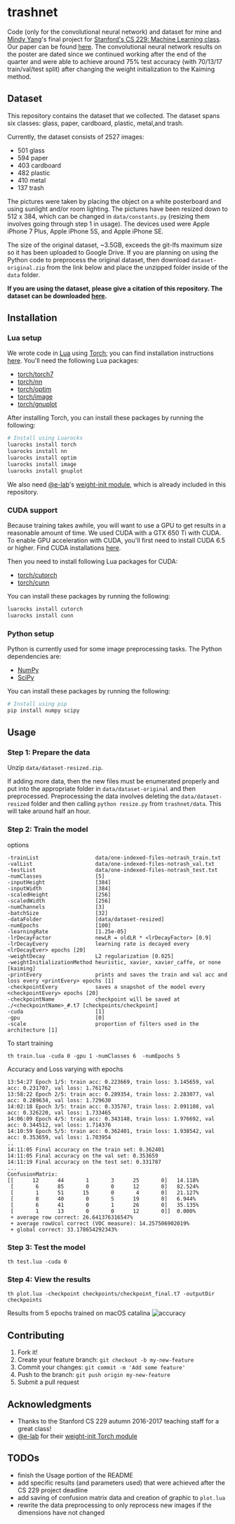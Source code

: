 # trashnet
Code (only for the convolutional neural network) and dataset for mine and [Mindy Yang](http://github.com/yangmindy4)'s final project for [Stanford's CS 229: Machine Learning class](http://cs229.stanford.edu). Our paper can be found [here](http://cs229.stanford.edu/proj2016/poster/ThungYang-ClassificationOfTrashForRecyclabilityStatus-poster.pdf). The convolutional neural network results on the poster are dated since we continued working after the end of the quarter and  were able to achieve around 75% test accuracy (with 70/13/17 train/val/test split) after changing the weight initialization to the Kaiming method.

## Dataset
This repository contains the dataset that we collected. The dataset spans six classes: 
glass,  paper,  cardboard, plastic,  metal,and trash. 

Currently, the dataset consists of 2527 images:
- 501 glass
- 594 paper
- 403 cardboard
- 482 plastic
- 410 metal
- 137 trash

The pictures were taken by placing the object on a white posterboard and using sunlight and/or room lighting. The pictures have been resized down to 512 x 384, which can be changed in `data/constants.py` (resizing them involves going through step 1 in usage). The devices used were Apple iPhone 7 Plus, Apple iPhone 5S, and Apple iPhone SE.

The size of the original dataset, ~3.5GB, exceeds the git-lfs maximum size so it has been uploaded to Google Drive. If you are planning on using the Python code to preprocess the original dataset, then download `dataset-original.zip` from the link below and place the unzipped folder inside of the `data` folder.

**If you are using the dataset, please give a citation of this repository. The dataset can be downloaded [here](http://drive.google.com/drive/folders/0B3P9oO5A3RvSUW9qTG11Ul83TEE).**

## Installation

### Lua setup
We wrote code in [Lua](http://lua.org) using [Torch](http://torch.ch); you can find installation instructions
[here](http://torch.ch/docs/getting-started.html). You'll need the following Lua packages:

- [torch/torch7](http://github.com/torch/torch7)
- [torch/nn](http://github.com/torch/nn)
- [torch/optim](http://github.com/torch/optim)
- [torch/image](http://github.com/torch/image)
- [torch/gnuplot](http://github.com/torch/gnuplot)

After installing Torch, you can install these packages by running the following:

```bash
# Install using Luarocks
luarocks install torch
luarocks install nn
luarocks install optim
luarocks install image
luarocks install gnuplot
```

We also need [@e-lab](http://github.com/e-lab)'s [weight-init module](http://github.com/e-lab/torch-toolbox/blob/master/Weight-init/weight-init.lua), which is already included in this repository.

### CUDA support
Because training takes awhile, you will want to use a GPU to get results in a reasonable amount of time. We used CUDA with a GTX 650 Ti with CUDA. To enable GPU acceleration with CUDA, you'll first need to install CUDA 6.5 or higher. Find CUDA installations [here](http://developer.nvidia.com/cuda-downloads).

Then you need to install following Lua packages for CUDA:
- [torch/cutorch](http://github.com/torch/cutorch)
- [torch/cunn](http://github.com/torch/cunn)

You can install these packages by running the following:

```bash
luarocks install cutorch
luarocks install cunn
```

### Python setup
Python is currently used for some image preprocessing tasks. The Python dependencies are:
- [NumPy](http://numpy.org)
- [SciPy](http://scipy.org)

You can install these packages by running the following:

```bash
# Install using pip
pip install numpy scipy
```

## Usage

### Step 1: Prepare the data
Unzip `data/dataset-resized.zip`.

If adding more data, then the new files must be enumerated properly and put into the appropriate folder in `data/dataset-original` and then preprocessed. 
Preprocessing the data involves deleting the `data/dataset-resized` folder and then calling `python resize.py` from `trashnet/data`. This will take around half an hour.

### Step 2: Train the model

options 

    -trainList                  data/one-indexed-files-notrash_train.txt
    -valList                    data/one-indexed-files-notrash_val.txt
    -testList                   data/one-indexed-files-notrash_test.txt
    -numClasses                 [5]
    -inputHeight                [384]
    -inputWidth                 [384]
    -scaledHeight               [256]
    -scaledWidth                [256]
    -numChannels                [3]
    -batchSize                  [32]
    -dataFolder                 [data/dataset-resized]
    -numEpochs                  [100]
    -learningRate               [1.25e-05]
    -lrDecayFactor              newLR = oldLR * <lrDecayFactor> [0.9]
    -lrDecayEvery               learning rate is decayed every <lrDecayEver> epochs [20]
    -weightDecay                L2 regularization [0.025]
    -weightInitializationMethod heuristic, xavier, xavier_caffe, or none [kaiming]
    -printEvery                 prints and saves the train and val acc and loss every <printEvery> epochs [1]
    -checkpointEvery            saves a snapshot of the model every <checkpointEvery> epochs [20]
    -checkpointName             checkpoint will be saved at ./<checkpointName>_#.t7 [checkpoints/checkpoint]
    -cuda                       [1]
    -gpu                        [0]
    -scale                      proportion of filters used in the architecture [1]

To start training 
```
th train.lua -cuda 0 -gpu 1 -numClasses 6  -numEpochs 5
```
Accuracy and Loss varying with epochs
```
13:54:27 Epoch 1/5: train acc: 0.223669, train loss: 3.145659, val acc: 0.231707, val loss: 1.761762    
13:58:22 Epoch 2/5: train acc: 0.289354, train loss: 2.283077, val acc: 0.289634, val loss: 1.729630    
14:02:18 Epoch 3/5: train acc: 0.335787, train loss: 2.091108, val acc: 0.326220, val loss: 1.733465    
14:06:09 Epoch 4/5: train acc: 0.343148, train loss: 1.976692, val acc: 0.344512, val loss: 1.714376 
14:10:59 Epoch 5/5: train acc: 0.362401, train loss: 1.938542, val acc: 0.353659, val loss: 1.703954  
..
14:11:05 Final accuracy on the train set: 0.362401      
14:11:05 Final accuracy on the val set: 0.353659        
14:11:19 Final accuracy on the test set: 0.331787 
...
ConfusionMatrix:
[[      12      44       1       3      25       0]   14.118% 
 [       6      85       0       0      12       0]   82.524% 
 [       1      51      15       0       4       0]   21.127% 
 [       8      40       0       5      19       0]   6.944% 
 [       6      41       0       1      26       0]   35.135% 
 [       1      13       0       0      12       0]]  0.000% 
 + average row correct: 26.641376316547% 
 + average rowUcol correct (VOC measure): 14.257506902019% 
 + global correct: 33.178654292343%
```

### Step 3: Test the model
```
th test.lua -cuda 0
```

### Step 4: View the results
```
th plot.lua -checkpoint checkpoints/checkpoint_final.t7 -outputDir checkpoints
```
Results from 5 epochs trained on macOS catalina
![accuracy](outputs/accuracy.png)

## Contributing
1. Fork it!
2. Create your feature branch: `git checkout -b my-new-feature`
3. Commit your changes: `git commit -m 'Add some feature'`
4. Push to the branch: `git push origin my-new-feature`
5. Submit a pull request

## Acknowledgments
- Thanks to the Stanford CS 229 autumn 2016-2017 teaching staff for a great class!
- [@e-lab](http://github.com/e-lab) for their [weight-init Torch module](http://github.com/e-lab/torch-toolbox/blob/master/Weight-init/weight-init.lua)

## TODOs
- finish the Usage portion of the README
- add specific results (and parameters used) that were achieved after the CS 229 project deadline
- add saving of confusion matrix data and creation of graphic to `plot.lua`
- rewrite the data preprocessing to only reprocess new images if the dimensions have not changed
